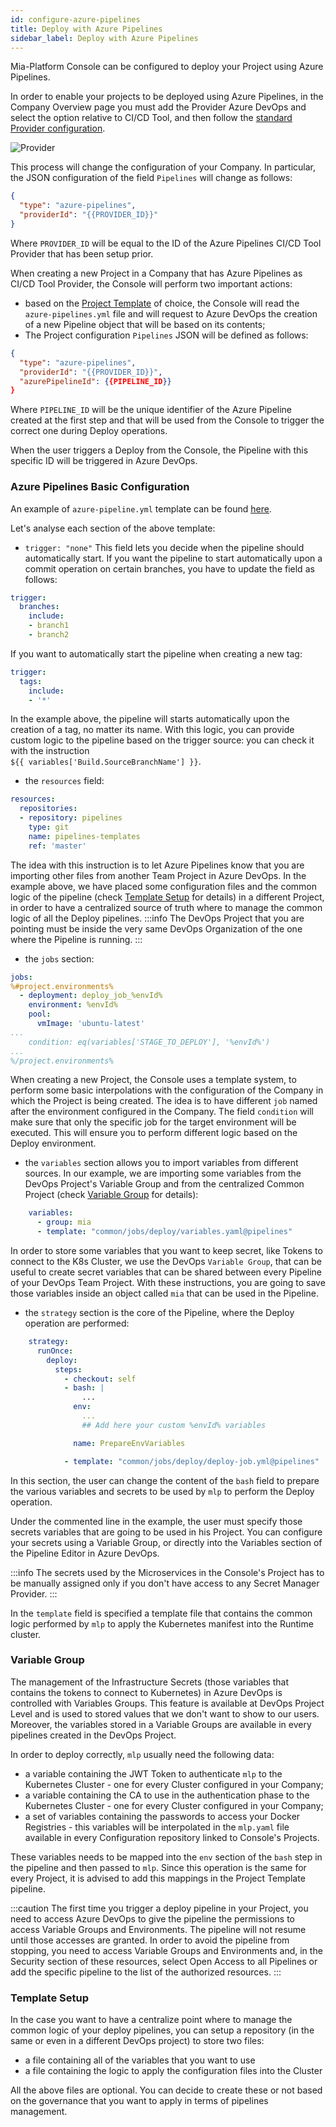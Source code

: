 ```yaml
---
id: configure-azure-pipelines
title: Deploy with Azure Pipelines
sidebar_label: Deploy with Azure Pipelines
---
```


Mia-Platform Console can be configured to deploy your Project using Azure Pipelines.

In order to enable your projects to be deployed using Azure Pipelines, in the Company Overview page you must add the Provider Azure DevOps and select the option relative to CI/CD Tool, and then follow the [standard Provider configuration](/console/company-configuration/providers/configure-provider.mdx).

![Provider](./img/azure-pipelines-provider.png)

This process will change the configuration of your Company. In particular, the JSON configuration of the field `Pipelines` will change as follows:

```json
{
  "type": "azure-pipelines",
  "providerId": "{{PROVIDER_ID}}"
}
```

Where `PROVIDER_ID` will be equal to the ID of the Azure Pipelines CI/CD Tool Provider that has been setup prior.

When creating a new Project in a Company that has Azure Pipelines as CI/CD Tool Provider, the Console will perform two important actions:
- based on the [Project Template](/development_suite/company/project-templates.md) of choice, the Console will read the `azure-pipelines.yml` file and will request to Azure DevOps the creation of a new Pipeline object that will be based on its contents;
- The Project configuration `Pipelines` JSON will be defined as follows:

```json
{
  "type": "azure-pipelines",
  "providerId": "{{PROVIDER_ID}}",
  "azurePipelineId": {{PIPELINE_ID}}
}
```

Where `PIPELINE_ID` will be the unique identifier of the Azure Pipeline created at the first step and that will be used from the Console to trigger the correct one during Deploy operations.

When the user triggers a Deploy from the Console, the Pipeline with this specific ID will be triggered in Azure DevOps.

### Azure Pipelines Basic Configuration

An example of `azure-pipeline.yml` template can be found [here](/docs_files_to_download/azure-pipelines-template.yml).

Let's analyse each section of the above template:
- `trigger: "none"`
This field lets you decide when the pipeline should automatically start. If you want the pipeline to start automatically upon a commit operation on certain branches, you have to update the field as follows:
```yaml
trigger:
  branches:
    include:
    - branch1
    - branch2
```
If you want to automatically start the pipeline when creating a new tag:
```yaml
trigger:
  tags:
    include:
    - '*'
```
In the example above, the pipeline will starts automatically upon the creation of a tag, no matter its name.
With this logic, you can provide custom logic to the pipeline based on the trigger source: you can check it with the instruction <br /> `${{ variables['Build.SourceBranchName'] }}`.

- the `resources` field:
```yaml
resources:
  repositories:
  - repository: pipelines
    type: git
    name: pipelines-templates
    ref: 'master'
```
The idea with this instruction is to let Azure Pipelines know that you are importing other files from another Team Project in Azure DevOps.
In the example above, we have placed some configuration files and the common logic of the pipeline (check [Template Setup](/development_suite/deploy/pipeline-based/configure-azure-pipelines.md#template-setup) for details) in a different Project, in order to have a centralized source of truth where to manage the common logic of all the Deploy pipelines.
:::info
The DevOps Project that you are pointing must be inside the very same DevOps Organization of the one where the Pipeline is running.
:::

- the `jobs` section:
```yaml
jobs:
%#project.environments%
  - deployment: deploy_job_%envId%
    environment: %envId%
    pool:
      vmImage: 'ubuntu-latest'
...
    condition: eq(variables['STAGE_TO_DEPLOY'], '%envId%')
...
%/project.environments%
```
When creating a new Project, the Console uses a template system, to perform some basic interpolations with the configuration of the Company in which the Project is being created.
The idea is to have different `job` named after the environment configured in the Company. The field `condition` will make sure that only the specific job for the target environment will be executed.
This will ensure you to perform different logic based on the Deploy environment.

- the `variables` section allows you to import variables from different sources. In our example, we are importing some variables from the DevOps Project's Variable Group and from the centralized Common Project (check [Variable Group](/development_suite/deploy/pipeline-based/configure-azure-pipelines.md#variable-group) for details):
```yaml
    variables:
      - group: mia
      - template: "common/jobs/deploy/variables.yaml@pipelines"
```
In order to store some variables that you want to keep secret, like Tokens to connect to the K8s Cluster, we use the DevOps `Variable Group`, that can be useful to create secret variables that can be shared between every Pipeline of your DevOps Team Project.
With these instructions, you are going to save those variables inside an object called `mia` that can be used in the Pipeline.

- the `strategy` section is the core of the Pipeline, where the Deploy operation are performed:
```yaml
    strategy:
      runOnce:
        deploy:
          steps:
            - checkout: self
            - bash: |
                ...
              env:
                ...
                ## Add here your custom %envId% variables

              name: PrepareEnvVariables

            - template: "common/jobs/deploy/deploy-job.yml@pipelines"
```
In this section, the user can change the content of the `bash` field to prepare the various variables and secrets to be used by `mlp` to perform the Deploy operation.

Under the commented line in the example, the user must specify those secrets variables that are going to be used in his Project. 
You can configure your secrets using a Variable Group, or directly into the Variables section of the Pipeline Editor in Azure DevOps.

:::info
The secrets used by the Microservices in the Console's Project has to be manually assigned only if you don't have access to any Secret Manager Provider.
:::

In the `template` field is specified a template file that contains the common logic performed by `mlp` to apply the Kubernetes manifest into the Runtime cluster.

### Variable Group
The management of the Infrastructure Secrets (those variables that contains the tokens to connect to Kubernetes) in Azure DevOps is controlled with Variables Groups. This feature is available at DevOps Project Level and is used to stored values that we don't want to show to our users. Moreover, the variables stored in a Variable Groups are available in every pipelines created in the DevOps Project. 

In order to deploy correctly, `mlp` usually need the following data:
- a variable containing the JWT Token to authenticate `mlp` to the Kubernetes Cluster - one for every Cluster configured in your Company;
- a variable containing the CA to use in the authentication phase to the Kubernetes Cluster - one for every Cluster configured in your Company;
- a set of variables containing the passwords to access your Docker Registries - this variables will be interpolated in the `mlp.yaml` file available in every Configuration repository linked to Console's Projects.

These variables needs to be mapped into the `env` section of the `bash` step in the pipeline and then passed to `mlp`. Since this operation is the same for every Project, it is advised to add this mappings in the Project Template pipeline.

:::caution
The first time you trigger a deploy pipeline in your Project, you need to access Azure DevOps to give the pipeline the permissions to access Variable Groups and Environments. The pipeline will not resume until those accesses are granted. In order to avoid the pipeline from stopping, you need to access Variable Groups and Environments and, in the Security section of these resources, select Open Access to all Pipelines or add the specific pipeline to the list of the authorized resources.
:::

### Template Setup
In the case you want to have a centralize point where to manage the common logic of your deploy pipelines, you can setup a repository (in the same or even in a different DevOps project) to store two files:
- a file containing all of the variables that you want to use
- a file containing the logic to apply the configuration files into the Cluster

All the above files are optional. You can decide to create these or not based on the governance that you want to apply in terms of pipelines management.
